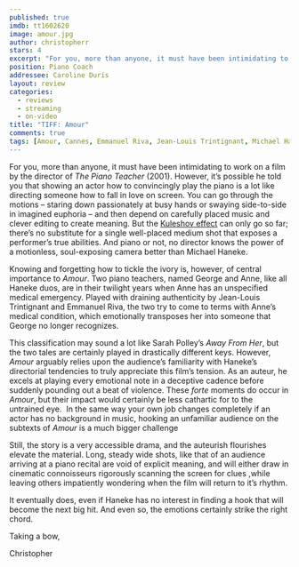 ```yaml
---
published: true
imdb: tt1602620
image: amour.jpg
author: christopherr
stars: 4
excerpt: "For you, more than anyone, it must have been intimidating to work on a film by the director of <em>The Piano Teacher</em> (2001). However, it&rsquo;s possible he told you that showing an actor how to convincingly play the piano is a lot like directing someone how to fall in love on screen."
position: Piano Coach
addressee: Caroline Duris
layout: review
categories:
  - reviews
  - streaming
  - on-video
title: "TIFF: Amour"
comments: true
tags: [Amour, Cannes, Emmanuel Riva, Jean-Louis Trintignant, Michael Haneke, Palme d'or, TIFF, Uncategorized]
---
```

<p>For you, more than anyone, it must have been intimidating to work on a film by the director of <em>The Piano Teacher</em> (2001). However, it&rsquo;s possible he told you that showing an actor how to convincingly play the piano is a lot like directing someone how to fall in love on screen. You can go through the motions &ndash; staring down passionately at busy hands or swaying side-to-side in imagined euphoria &ndash; and then depend on carefully placed music and clever editing to create meaning. But the <a href="http://en.wikipedia.org/wiki/Kuleshov_Effect">Kuleshov effect</a> can only go so far; there&rsquo;s no substitute for a single well-placed medium shot that exposes a performer&rsquo;s true abilities. And piano or not, no director knows the power of a motionless, soul-exposing camera better than Michael Haneke.</p>
<p>Knowing and forgetting how to tickle the ivory is, however, of central importance to <em>Amour</em>. Two piano teachers, named George and Anne, like all Haneke duos, are in their twilight years when Anne has an unspecified medical emergency. Played with draining authenticity by Jean-Louis Trintignant and Emmanuel Riva, the two try to come to terms with Anne&rsquo;s medical condition, which emotionally transposes her into someone that George no longer recognizes.</p>
<p>This classification may sound a lot like Sarah Polley&rsquo;s <em>Away From Her</em>, but the two tales are certainly played in drastically different keys. However, <em>Amour</em> arguably relies upon the audience&rsquo;s familiarity with Haneke&rsquo;s directorial tendencies to truly appreciate this film&rsquo;s tension. As an auteur, he excels at playing every emotional note in a deceptive cadence before suddenly pounding out a beat of violence. These <em>forte</em> moments do occur in <em>Amour</em>, but their impact would certainly be less cathartic for to the untrained eye.&nbsp; In the same way your own job changes completely if an actor has no background in music, hooking an unfamiliar audience on the subtexts of <em>Amour</em> is a much bigger challenge</p>
<p>Still, the story is a very accessible drama, and the auteurish flourishes elevate the material. Long, steady wide shots, like that of an audience arriving at a piano recital are void of explicit meaning, and will either draw in cinematic connoisseurs rigorously scanning the screen for clues ,while leaving others impatiently wondering when the film will return to it&rsquo;s rhythm.</p>
<p>It eventually does, even if Haneke has no interest in finding a hook that will become the next big hit. And even so, the emotions certainly strike the right chord.</p>
<p>Taking a bow,</p>
<p>Christopher</p>
